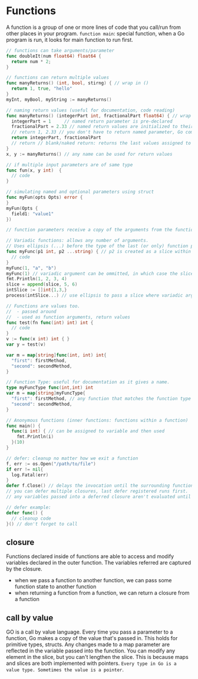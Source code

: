 # Functions
A function is a group of one or more lines of code that you call/run from other places in your program.
`function main`: special function, when a Go program is run, it looks for main function to run first.

```go
// functions can take arguments/parameter
func doubleIt(num float64) float64 {
  return num * 2;
}

// functions can return multiple values
func manyReturns() (int, bool, stirng) { // wrap in ()
  return 1, true, "hello"
}
myInt, myBool, myString := manyReturns()

// naming return values (useful for documentation, code reading)
func manyReturns() (integerPart int, fractionalPart float64) { // wrap in ()
  integerPart = 1     // named return parameter is pre-declared
  fractionalPart = 2.33 // named return values are initialized to their zero values
  // return 1, 2.33 // you don't have to return named parameter, Go compiler inserts code that assigns whatever is returned to the return parameters.
  return integerPart, fractionalPart
  // return // blank/naked return: returns the last values assigned to the named return values.
}
x, y := manyReturns() // any name can be used for return values

// if multiple input parameters are of same type
func fun(x, y int)  {
  // code
}

// simulating named and optional parameters using struct
func myFun(opts Opts) error {
}
myFun(Opts {
  field1: "value1"
})

// function parameters receive a copy of the arguments from the function call, original values are not changed. Use pointers if you want to modify the original values.

// Variadic functions: allows any number of arguments.
// Uses ellipsis (...) before the type of the last (or only) function parameter.
func myFunc(p1 int, p2 ...string) { // p2 is created as a slice within function
  // code
}
myFunc(1, "a", "b")
myFunc(1) // variadic argument can be ommitted, in which case the slice is empty.
fmt.Println(1, 2, 3, 4)
slice = append(slice, 5, 6)
intSlice := []int{1,3,}
process(intSlice...) // use ellipsis to pass a slice where variadic arguments are expected.

// Functions are values too.
//  - passed around
//  - used as function arguments, return values
func test(fn func(int) int) int {
  // code
}
v := func(x int) int { }
var y = test(v)

var m = map[string]func(int, int) int{
  "first": firstMethod,
  "second": secondMethod,
}

// Function Type: useful for documentation as it gives a name.
type myFuncType func(int,int) int
var m = map[string]myFuncType{
  "first": firstMethod, // any function that matches the function type declaration
  "second": secondMethod,
}

// Anonymous functions (inner functions: functions within a function)
func main() {
  func(i int) { // can be assigned to variable and then used
    fmt.Println(i)
  }(10)
}

// defer: cleanup no matter how we exit a function
f, err := os.Open("/path/to/file")
if err != nil{
  log.Fatal(err)
}
defer f.Close() // delays the invocation until the surrounding function exits.
// you can defer multiple closures, last defer registered runs first.
// any variables passed into a deferred closure aren't evaluated until the closure runs.

// defer example:
defer func() {
  // cleanup code
}() // don't forget to call

```



## closure
Functions declared inside of functions are able to access and modify variables declared in the outer function.
The variables referred are captured by the closure.
- when we pass a function to another function, we can pass some function state to another function
- when returning a function from a function, we can return a closure from a function

## call by value
GO is a call by value language. Every time you pass a parameter to a function, Go makes a copy of the value that's passed in. This holds for primitive types, structs.
Any changes made to a map parameter are reflected in the variable passed into the function. You can modify any element in the slice, but you can't lengthen the slice. This is because maps and slices are both implemented with pointers.
`Every type in Go is a value type. Sometimes the value is a pointer`.
